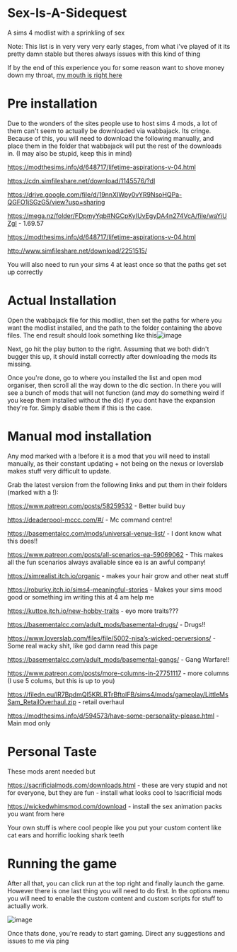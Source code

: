 # Sex-Is-A-Sidequest
A sims 4 modlist with a sprinkling of sex

Note: This list is in very very very early stages, from what i've played of it its pretty damn stable but theres always issues with this kind of thing

If by the end of this experience you for some reason want to shove money down my throat, [my mouth is right here](https://www.paypal.com/donate/?business=EBWC5CYKDQK3E&no_recurring=0&item_name=I+do+stuff&currency_code=AUD)
# Pre installation
Due to the wonders of the sites people use to host sims 4 mods, a lot of them can't seem to actually be downloaded via wabbajack. Its cringe. Because of this, you will need to download the following manually, and place them in the folder that wabbajack will put the rest of the downloads in. (I may also be stupid, keep this in mind)


https://modthesims.info/d/648717/lifetime-aspirations-v-04.html

https://cdn.simfileshare.net/download/1145576/?dl

https://drive.google.com/file/d/19nnXIWpy0vYR9NsoHQPa-QGFO1jSGzG5/view?usp=sharing

https://mega.nz/folder/FDpmyYqb#NGCpKyIUvEgyDA4n274VcA/file/waYiUZgI - 1.69.57

https://modthesims.info/d/648717/lifetime-aspirations-v-04.html

http://www.simfileshare.net/download/2251515/

You will also need to run your sims 4 at least once so that the paths get set up correctly

# Actual Installation

Open the wabbajack file for this modlist, then set the paths for where you want the modlist installed, and the path to the folder containing the above files. The end result should look something like this![image](https://user-images.githubusercontent.com/44416823/178158104-e17e8c3f-389f-436a-9950-a5493881ca34.png)

Next, go hit the play button to the right. Assuming that we both didn't bugger this up, it should install correctly after downloading the mods its missing.

Once you're done, go to where you installed the list and open mod organiser, then scroll all the way down to the dlc section. In there you will see a bunch of mods that will not function (and *may* do something weird if you keep them installed without the dlc) if you dont have the expansion they're for. Simply disable them if this is the case.

# Manual mod installation

Any mod marked with a !before it is a mod that you will need to install manually, as their constant updating + not being on the nexus or loverslab makes stuff very difficult to update.

Grab the latest version from the following links and put them in their folders (marked with a !):

https://www.patreon.com/posts/58259532 - Better build buy

https://deaderpool-mccc.com/#/ - Mc command centre!

https://basementalcc.com/mods/universal-venue-list/ - I dont know what this does!!

https://www.patreon.com/posts/all-scenarios-ea-59069062 - This makes all the fun scenarios always avaliable since ea is an awful company!

https://simrealist.itch.io/organic - makes your hair grow and other neat stuff

https://roburky.itch.io/sims4-meaningful-stories - Makes your sims mood good or something im writing this at 4 am help me

https://kuttoe.itch.io/new-hobby-traits - eyo more traits???

https://basementalcc.com/adult_mods/basemental-drugs/ - Drugs!!

https://www.loverslab.com/files/file/5002-nisa’s-wicked-perversions/ - Some real wacky shit, like god damn read this page

https://basementalcc.com/adult_mods/basemental-gangs/ - Gang Warfare!!

https://www.patreon.com/posts/more-columns-in-27751117 - more columns (I use 5 colums, but this is up to you)

https://filedn.eu/lR7BpdmQl5KRLRTrBftolFB/sims4/mods/gameplay/LittleMsSam_RetailOverhaul.zip - retail overhaul

https://modthesims.info/d/594573/have-some-personality-please.html - Main mod only

# Personal Taste

These mods arent needed but 

https://sacrificialmods.com/downloads.html - these are very stupid and not for everyone, but they are fun - install what looks cool to !sacrificial mods

https://wickedwhimsmod.com/download - install the sex animation packs you want from here

Your own stuff is where cool people like you put your custom content like cat ears and horrific looking shark teeth

# Running the game

After all that, you can click run at the top right and finally launch the game. However there is one last thing you will need to do first. In the options menu you will need to enable the custom content and custom scripts for stuff to actually work.

![image](https://user-images.githubusercontent.com/44416823/177168780-cbfd74b8-831a-4ff8-bd6e-6db6f1a641d5.png)

Once thats done, you're ready to start gaming. Direct any suggestions and issues to me via ping
